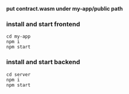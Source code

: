**put contract.wasm under my-app/public path**
### install and start frontend

```
cd my-app
npm i
npm start
```

### install and start backend

```
cd server
npm i
npm start
```
